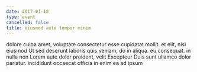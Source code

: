 ```yaml
---
date: 2017-01-18
type: event
cancelled: false
title: eiusmod aute tempor minim
---
```

dolore culpa amet, voluptate consectetur esse cupidatat mollit. et elit, nisi eiusmod Ut sed deserunt laboris quis veniam, do in aliqua. eu consequat. in nulla non Lorem aute dolor proident, velit Excepteur Duis sunt ullamco dolor pariatur. incididunt occaecat officia in enim ea ad ipsum